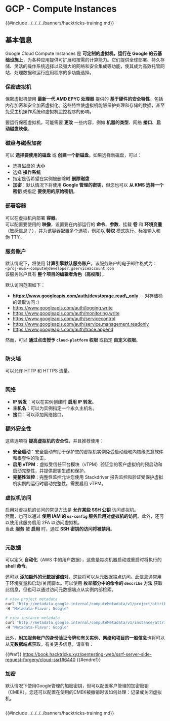 # GCP - Compute Instances

{{#include ../../../../banners/hacktricks-training.md}}

## 基本信息

Google Cloud Compute Instances 是 **可定制的虚拟机，运行在 Google 的云基础设施上**，为各种应用提供可扩展和按需的计算能力。它们提供全球部署、持久存储、灵活的操作系统选择以及强大的网络和安全集成等功能，使其成为高效托管网站、处理数据和运行应用程序的多功能选择。

### 保密虚拟机

保密虚拟机使用 **最新一代 AMD EPYC 处理器** 提供的 **基于硬件的安全特性**，包括内存加密和安全加密虚拟化。这些特性使虚拟机能够保护处理和存储的数据，甚至免受主机操作系统和虚拟机监控程序的影响。

要运行保密虚拟机，可能需要 **更改** 一些内容，例如 **机器的类型**、网络 **接口**、**启动磁盘映像**。

### 磁盘与磁盘加密

可以 **选择要使用的磁盘** 或 **创建一个新磁盘**。如果选择新磁盘，可以：

- 选择磁盘的 **大小**
- 选择 **操作系统**
- 指定是否希望在实例被删除时 **删除磁盘**
- **加密**：默认情况下将使用 **Google 管理的密钥**，但您也可以 **从 KMS 选择一个密钥** 或指定 **要使用的原始密钥**。

### 部署容器

可以在虚拟机内部署 **容器**。\
可以配置要使用的 **映像**，设置要在内部运行的 **命令**、**参数**、挂载 **卷** 和 **环境变量**（敏感信息？），并为该容器配置多个选项，例如以 **特权** 模式执行、标准输入和伪 TTY。

### 服务账户

默认情况下，将使用 **计算引擎默认服务账户**。该服务账户的电子邮件格式为：`<proj-num>-compute@developer.gserviceaccount.com`\
该服务账户具有 **整个项目的编辑者角色（高权限）**。

默认访问范围如下：

- **https://www.googleapis.com/auth/devstorage.read\_only** -- 对存储桶的读取访问 :)
- https://www.googleapis.com/auth/logging.write
- https://www.googleapis.com/auth/monitoring.write
- https://www.googleapis.com/auth/servicecontrol
- https://www.googleapis.com/auth/service.management.readonly
- https://www.googleapis.com/auth/trace.append

然而，可以 **通过点击授予 `cloud-platform` 权限** 或指定 **自定义权限**。

<figure><img src="../../../../images/image (327).png" alt=""><figcaption></figcaption></figure>

### 防火墙

可以允许 HTTP 和 HTTPS 流量。

<figure><img src="../../../../images/image (326).png" alt=""><figcaption></figcaption></figure>

### 网络

- **IP 转发**：可以在实例创建时 **启用 IP 转发**。
- **主机名**：可以为实例指定一个永久主机名。
- **接口**：可以添加网络接口。

### 额外安全性

这些选项将 **提高虚拟机的安全性**，并且推荐使用：

- **安全启动**：安全启动有助于保护您的虚拟机实例免受启动级和内核级恶意软件和根套件的攻击。
- **启用 vTPM**：虚拟受信任平台模块（vTPM）验证您的客户虚拟机的预启动和启动完整性，并提供密钥生成和保护。
- **完整性监控**：完整性监控允许您使用 Stackdriver 报告监控和验证受保护虚拟机实例的运行时启动完整性。需要启用 vTPM。

### 虚拟机访问

启用对虚拟机的访问的常见方法是 **允许某些 SSH 公钥** 访问虚拟机。\
然而，也可以通过 **使用 IAM 的 `os-config` 服务启用对虚拟机的访问**。此外，还可以使用此服务启用 2FA 以访问虚拟机。\
当此 **服务** 被 **启用** 时，通过 **SSH 密钥的访问将被禁用**。

<figure><img src="../../../../images/image (328).png" alt=""><figcaption></figcaption></figure>

### 元数据

可以定义 **自动化**（AWS 中的用户数据），这些是每次机器启动或重启时将执行的 **shell 命令**。

还可以 **添加额外的元数据键值对**，这些将可以从元数据端点访问。此信息通常用于环境变量和启动/关闭脚本。可以使用 **枚举部分中的命令的 `describe` 方法** 获取此信息，但也可以通过访问元数据端点从实例内部检索。
```bash
# view project metadata
curl "http://metadata.google.internal/computeMetadata/v1/project/attributes/?recursive=true&alt=text" \
-H "Metadata-Flavor: Google"

# view instance metadata
curl "http://metadata.google.internal/computeMetadata/v1/instance/attributes/?recursive=true&alt=text" \
-H "Metadata-Flavor: Google"
```
此外，**附加服务帐户的身份验证令牌**和**有关实例、网络和项目的一般信息**也将可以从**元数据端点**获取。有关更多信息，请查看：

{{#ref}}
https://book.hacktricks.xyz/pentesting-web/ssrf-server-side-request-forgery/cloud-ssrf#6440
{{#endref}}

### 加密

默认情况下使用Google管理的加密密钥，但可以配置客户管理的加密密钥（CMEK）。您还可以配置在使用的CMEK被撤销时该如何处理：记录或关闭虚拟机。

<figure><img src="../../../../images/image (329).png" alt=""><figcaption></figcaption></figure>

{{#include ../../../../banners/hacktricks-training.md}}
